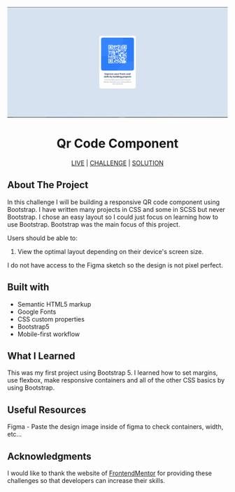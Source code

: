 ![qr-code-component](images/qr-code-design-finished.png)

<h1 align="center">Qr Code Component</h1>

<div align="center">

[LIVE](https://datkiddude.github.io/qr-code-component-frontendmentor/) |
[CHALLENGE](https://www.frontendmentor.io/challenges/qr-code-component-iux_sIO_H) |
[SOLUTION](https://www.frontendmentor.io/solutions)

</div>

## About The Project

In this challenge I will be building a responsive QR code component using Bootstrap. I have written many projects in CSS and some in SCSS but never Bootstrap. I chose an easy layout so I could just focus on learning how to use Bootstrap. Bootstrap was the main focus of this project.

Users should be able to:

1. View the optimal layout depending on their device's screen size.

I do not have access to the Figma sketch so the design is not pixel perfect.

## Built with

- Semantic HTML5 markup
- Google Fonts
- CSS custom properties
- Bootstrap5
- Mobile-first workflow

## What I Learned

This was my first project using Bootstrap 5. I learned how to set margins, use flexbox, make responsive containers and all of the other CSS basics by using Bootstrap.

## Useful Resources

Figma - Paste the design image inside of figma to check containers, width, etc...

## Acknowledgments

I would like to thank the website of [FrontendMentor](https://www.frontendmentor.io/home) for providing these challenges so that developers can increase their skills.
